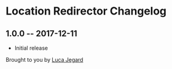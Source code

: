 # Location Redirector Changelog

## 1.0.0 -- 2017-12-11

* Initial release

Brought to you by [Luca Jegard](https://github.com/Jegard)
